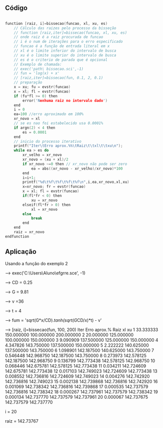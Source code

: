 ## Código

```C

function [raiz, i]=bissecao(funcao, xl, xu, es)
    // Cálculo das raizes pelo processo da bisseção
    // function [raiz,iter]=bissecao(funcao, xl, xu, es)
    // onde raiz é a raiz procurada de funcao
    // i é o num de iterações para o erro especificado
    // funcao é a função de entrada literal em x
    // xl é o limite inferior do intervalo de busca
    // xu é o limite superior do intervalo de busca
    // es é o criterio de parada que é opcional
    // Exemplo de chamada:
    // exec('path\ bissecao.sci',-1)
    // fun = 'log(x) + x'
    // [raiz,iter]=bissecao(fun, 0.1, 2, 0.1)
    // preparação
    x = xu; fu = evstr(funcao)
    x = xl; fl = evstr(funcao)
    if (fu*fl >= 0) then
        error('Nenhuma raiz no intervalo dado')
    end
    i = 0 
    ea=100 //erro aproximado em 100%
    xr_novo = xl
    // se es nao foi estabelecido usa 0.0001%
    if argn(2) < 4 then  
        es = 0.0001
    end
    // inicio do processo iterativo
    printf("Iter\tErro aprox.%%\tRaiz\t\txl\t\txu\n");
    while ea > es do
        xr_velho = xr_novo
        xr_novo = (xu + xl)/2
        if xr_novo ~=0 then // xr_novo não pode ser zero
            ea = abs((xr_novo - xr_velho)/xr_novo)*100
        end
        i=i+1;
        printf("%d\t%f\t%f\t%f\t%f\n",i,ea,xr_novo,xl,xu)
        x=xr_novo; fr = evstr(funcao)
        x = xl; fl = evstr(funcao)
        if(fl*fr < 0) then
            xu = xr_novo
        elseif(fl*fr > 0) then
            xl = xr_novo
        else
            break
        end
    end
    raiz = xr_novo
endfunction

```


## Aplicação

Usando a função do exemplo 2

--> exec('C:\Users\Aluno\efgrre.sce', -1)

--> CD = 0.25    


--> G = 9.81


--> v =36


--> t = 4


--> fum = 'sqrt(G*x/CD).*tanh(sqrt(G*CD/x)*t) - v'


--> [raiz, i]=bissecao(fun, 100, 200)
Iter	Erro aprox.%	Raiz		xl		xu
1	33.333333	150.000000	100.000000	200.000000
2	20.000000	125.000000	100.000000	150.000000
3	9.090909	137.500000	125.000000	150.000000
4	4.347826	143.750000	137.500000	150.000000
5	2.222222	140.625000	137.500000	143.750000
6	1.098901	142.187500	140.625000	143.750000
7	0.546448	142.968750	142.187500	143.750000
8	0.273973	142.578125	142.187500	142.968750
9	0.136799	142.773438	142.578125	142.968750
10	0.068446	142.675781	142.578125	142.773438
11	0.034211	142.724609	142.675781	142.773438
12	0.017103	142.749023	142.724609	142.773438
13	0.008552	142.736816	142.724609	142.749023
14	0.004276	142.742920	142.736816	142.749023
15	0.002138	142.739868	142.736816	142.742920
16	0.001069	142.738342	142.736816	142.739868
17	0.000535	142.737579	142.736816	142.738342
18	0.000267	142.737961	142.737579	142.738342
19	0.000134	142.737770	142.737579	142.737961
20	0.000067	142.737675	142.737579	142.737770

 i  = 20

 raiz  = 142.73767

